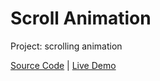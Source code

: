 # Scroll Animation

Project: scrolling animation

[Source Code](./README.md) | [Live Demo](https://josephgattuso.github.io/50-projects/scroll-animation/index)
